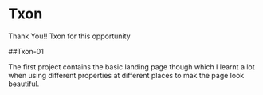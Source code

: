 # Txon

Thank You!! Txon for this opportunity



##Txon-01

The first project contains the basic landing page though which I learnt a lot when using different properties at different places to mak the page look beautiful.
